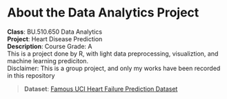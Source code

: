 # About the Data Analytics Project

**Class**: BU.510.650 Data Analytics<br />
**Project**: Heart Disease Prediction<br />
**Description**: Course Grade: A <br /> 
This is a project done by R, with light data preprocessing, visualiztion, and machine learning prediciton. <br /> Disclaimer: This is a group project, and only my works have been recorded in this repository<br />
> **Dataset**: [Famous UCI Heart Failure Prediction Dataset](https://www.kaggle.com/datasets/fedesoriano/heart-failure-prediction)
> 

